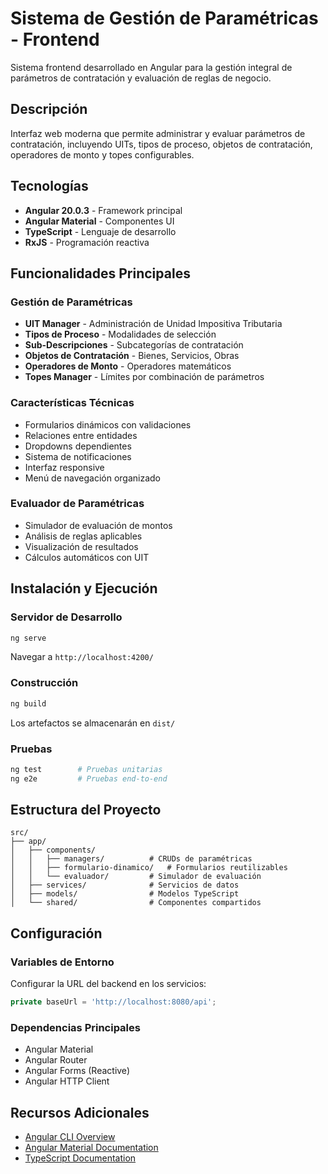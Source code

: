 # Sistema de Gestión de Paramétricas - Frontend

Sistema frontend desarrollado en Angular para la gestión integral de parámetros de contratación y evaluación de reglas de negocio.

## Descripción

Interfaz web moderna que permite administrar y evaluar parámetros de contratación, incluyendo UITs, tipos de proceso, objetos de contratación, operadores de monto y topes configurables.

## Tecnologías

- **Angular 20.0.3** - Framework principal
- **Angular Material** - Componentes UI
- **TypeScript** - Lenguaje de desarrollo
- **RxJS** - Programación reactiva

## Funcionalidades Principales

### Gestión de Paramétricas
- **UIT Manager** - Administración de Unidad Impositiva Tributaria
- **Tipos de Proceso** - Modalidades de selección
- **Sub-Descripciones** - Subcategorías de contratación
- **Objetos de Contratación** - Bienes, Servicios, Obras
- **Operadores de Monto** - Operadores matemáticos
- **Topes Manager** - Límites por combinación de parámetros

### Características Técnicas
- Formularios dinámicos con validaciones
- Relaciones entre entidades
- Dropdowns dependientes
- Sistema de notificaciones
- Interfaz responsive
- Menú de navegación organizado

### Evaluador de Paramétricas
- Simulador de evaluación de montos
- Análisis de reglas aplicables
- Visualización de resultados
- Cálculos automáticos con UIT

## Instalación y Ejecución

### Servidor de Desarrollo
```bash
ng serve
```
Navegar a `http://localhost:4200/`

### Construcción
```bash
ng build
```
Los artefactos se almacenarán en `dist/`

### Pruebas
```bash
ng test        # Pruebas unitarias
ng e2e         # Pruebas end-to-end
```

## Estructura del Proyecto

```
src/
├── app/
│   ├── components/
│   │   ├── managers/          # CRUDs de paramétricas
│   │   ├── formulario-dinamico/   # Formularios reutilizables
│   │   └── evaluador/         # Simulador de evaluación
│   ├── services/              # Servicios de datos
│   ├── models/                # Modelos TypeScript
│   └── shared/                # Componentes compartidos
```

## Configuración

### Variables de Entorno
Configurar la URL del backend en los servicios:
```typescript
private baseUrl = 'http://localhost:8080/api';
```

### Dependencias Principales
- Angular Material
- Angular Router
- Angular Forms (Reactive)
- Angular HTTP Client

## Recursos Adicionales

- [Angular CLI Overview](https://angular.dev/tools/cli)
- [Angular Material Documentation](https://material.angular.io/)
- [TypeScript Documentation](https://www.typescriptlang.org/docs/)